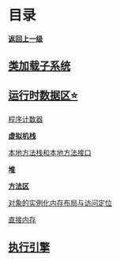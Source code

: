 # 目录

**[返回上一级](../)**

## [类加载子系统](类加载子系统.md)

## [运行时数据区⭐](运行时数据区概述.md)

[程序计数器](程序计数器.md)

**[虚拟机栈](虚拟机栈.md)**

[本地方法栈和本地方法接口](本地方法栈和本地方法接口.md)

**[堆](堆.md)**

**[方法区](方法区.md)**

[对象的实例化内存布局与访问定位](对象的实例化内存布局与访问定位.md)

[直接内存](直接内存.md)

## [执行引擎](执行引擎.md)





